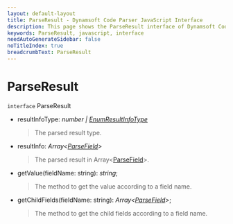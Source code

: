 ```yaml
---
layout: default-layout
title: ParseResult - Dynamsoft Code Parser JavaScript Interface
description: This page shows the ParseResult interface of Dynamsoft Code Parser for JavaScript.
keywords: ParseResult, javascript, interface
needAutoGenerateSidebar: false
noTitleIndex: true
breadcrumbText: ParseResult
---
```


# ParseResult

`interface` ParseResult

* resultInfoType: *number &#124; [EnumResultInfoType](../enum/EnumResultInfoType.md)*

  > The parsed result type.

* resultInfo: *Array<[ParseField](ParseField.md)>*

  > The parsed result in Array<[ParseField](ParseField.md)>.

* getValue(fieldName: string): *string*;

  > The method to get the value according to a field name.

* getChildFields(fieldName: string): *Array<[ParseField](ParseField.md)>*;

  > The method to get the child fields according to a field name.